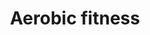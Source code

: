 ---
title: Aerobic fitness
longTitle: 'Aerobic fitness'
tags:
- gccommon
usedFor:
- "[[Fitness]]"
---